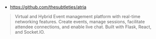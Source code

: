 * https://github.com/thesubtleties/atria

>  Virtual and Hybrid Event management platform with real-time networking features. Create events, manage sessions, facilitate attendee connections, and enable live chat. Built with Flask, React, and Socket.IO. 